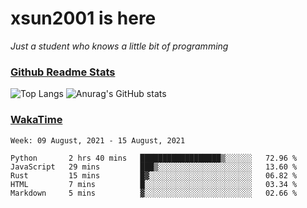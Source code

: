 # xsun2001 is here

*Just a student who knows a little bit of programming*

### [Github Readme Stats](https://github.com/anuraghazra/github-readme-stats)

![Top Langs](https://github-readme-stats.vercel.app/api/top-langs/?username=xsun2001&layout=compact&theme=radical) ![Anurag's GitHub stats](https://github-readme-stats.vercel.app/api?username=xsun2001&show_icons=true&theme=radical)

### [WakaTime](https://wakatime.com)

<!--START_SECTION:waka-->
```text
Week: 09 August, 2021 - 15 August, 2021

Python       2 hrs 40 mins   ██████████████████▒░░░░░░   72.96 % 
JavaScript   29 mins         ███▒░░░░░░░░░░░░░░░░░░░░░   13.60 % 
Rust         15 mins         █▓░░░░░░░░░░░░░░░░░░░░░░░   06.82 % 
HTML         7 mins          █░░░░░░░░░░░░░░░░░░░░░░░░   03.34 % 
Markdown     5 mins          ▓░░░░░░░░░░░░░░░░░░░░░░░░   02.66 % 
```
<!--END_SECTION:waka-->
